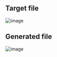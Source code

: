 ## Target file
![image](https://github.com/Pranay-Pandey/PlayCSS-solutions/assets/79053599/0ccb0fdc-120f-43f8-a859-033985f9bfd8)

## Generated file
![image](https://github.com/Pranay-Pandey/PlayCSS-solutions/assets/79053599/c402799c-4ac7-4f91-98be-cfe8a61fbeb6)
